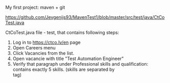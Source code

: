 My first project: maven + git

https://github.com/Jevgenijs93/MavenTest1/blob/master/src/test/java/CtCoTest.java

CtCoTest.java file - test, that contains following steps:
1. Log in to https://ctco.lv/en page
2. Open Careers menu
3. Click Vacancies from the list.
4. Open vacancie with title "Test Automation Engineer"
5. Verify that paragraph under Professional skills and qualification: contains exactly 5 skills. (skills are separated by <br> tag)

